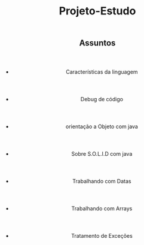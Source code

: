 <header>
<h1>Projeto-Estudo</h1>
</header>
<header>
<h2>Assuntos</h2>
</header>
<section>
<ul>
<article>
<header>
<li>Características da linguagem</li>
</header>
</article>

<article>
<header>
<li>Debug de código </li>
</header>
</article>

<article>
<header>
<li>orientação a Objeto com java </li>
</header>
</article>

<article>
<header>
<li>Sobre S.O.L.I.D com java </li>
</header>
</article>

<article>
<header>
<li>Trabalhando com  Datas </li>
</header>
</article>

<article>
<header>
<li>Trabalhando com  Arrays </li>
</header>
</article>

<article>
<header>
<li>Tratamento de Exceções </li>
</header>
</article>
</ul>
</section>



